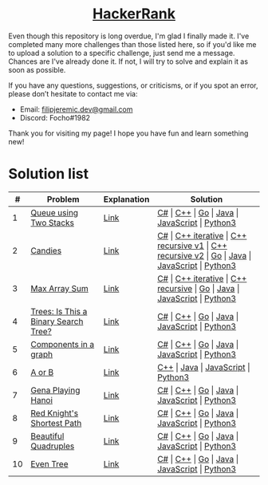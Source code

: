 <h1 align="center"><a href="https://www.hackerrank.com/kettu">HackerRank</a></h1>

Even though this repository is long overdue, I'm glad I finally made it. I've completed many more challenges than those listed here, so if you'd like me to upload a solution to a specific challenge, just send me a message. Chances are I've already done it. If not, I will try to solve and explain it as soon as possible.

If you have any questions, suggestions, or criticisms, or if you spot an error, please don’t hesitate to contact me via:
* Email: filipjeremic.dev@gmail.com
* Discord: Focho#1982

Thank you for visiting my page! I hope you have fun and learn something new!

# Solution list

|  #  | Problem | Explanation | Solution |
|  -  | ------- | -------- | --------- |
| 1 | [Queue using Two Stacks](https://www.hackerrank.com/challenges/queue-using-two-stacks/problem) | [Link](Data%20Structures/Queue%20using%20two%20stacks/Explanation.txt) | [C#](Data%20Structures/Queue%20using%20two%20stacks/Solution.cs) \| [C++](Data%20Structures/Queue%20using%20two%20stacks/Solution.cpp) \| [Go](Data%20Structures/Queue%20using%20two%20stacks/solution.go) \| [Java](Data%20Structures/Queue%20using%20two%20stacks/Solution.java) \| [JavaScript](Data%20Structures/Queue%20using%20two%20stacks/Solution.js) \| [Python3](Data%20Structures/Queue%20using%20two%20stacks/solution.py) |
| 2 | [Candies](https://www.hackerrank.com/challenges/candies/problem?h_l=interview&playlist_slugs%5B%5D=interview-preparation-kit&playlist_slugs%5B%5D=dynamic-programming) | [Link](Interview%20Preparation%20Kit/Candies/Explanation.txt) | [C#](Interview%20Preparation%20Kit/Candies/Solution.cs) \| [C++ iterative](Interview%20Preparation%20Kit/Candies/Solution_iterative.cpp) \| [C++ recursive v1](Interview%20Preparation%20Kit/Candies/Solution_recursive_v1.cpp) \| [C++ recursive v2](Interview%20Preparation%20Kit/Candies/Solution_recursive_v2.cpp) \| [Go](Interview%20Preparation%20Kit/Candies/solution.go) \| [Java](Interview%20Preparation%20Kit/Candies/Solution.java) \| [JavaScript](Interview%20Preparation%20Kit/Candies/Solution.js) \| [Python3](Interview%20Preparation%20Kit/Candies/solution.py) |
| 3 | [Max Array Sum](https://www.hackerrank.com/challenges/max-array-sum/problem?h_l=interview&playlist_slugs%5B%5D=interview-preparation-kit&playlist_slugs%5B%5D=dynamic-programming) | [Link](Interview%20Preparation%20Kit/Max%20Array%20Sum/Explanation.txt) | [C#](Interview%20Preparation%20Kit/Max%20Array%20Sum/Solution.cs) \| [C++ iterative](Interview%20Preparation%20Kit/Max%20Array%20Sum/Solution_iterative.cpp) \| [C++ recursive](Interview%20Preparation%20Kit/Max%20Array%20Sum/Solution_recursive.cpp) \| [Go](Interview%20Preparation%20Kit/Max%20Array%20Sum/solution.go) \| [Java](Interview%20Preparation%20Kit/Max%20Array%20Sum/Solution.java) \| [JavaScript](Interview%20Preparation%20Kit/Max%20Array%20Sum/Solution.js) \| [Python3](Interview%20Preparation%20Kit/Max%20Array%20Sum/solution.py) |
| 4 | [Trees: Is This a Binary Search Tree?](https://www.hackerrank.com/challenges/ctci-is-binary-search-tree/problem?h_l=interview&playlist_slugs%5B%5D=interview-preparation-kit&playlist_slugs%5B%5D=trees) | [Link](Interview%20Preparation%20Kit/Trees%3A%20Is%20This%20a%20Binary%20Search%20Tree%3F/Explanation.txt) | [C#](Interview%20Preparation%20Kit/Trees%3A%20Is%20This%20a%20Binary%20Search%20Tree%3F/Solution.cs) \| [C++](Interview%20Preparation%20Kit/Trees%3A%20Is%20This%20a%20Binary%20Search%20Tree%3F/Solution.cpp) \| [Go](Interview%20Preparation%20Kit/Trees%3A%20Is%20This%20a%20Binary%20Search%20Tree%3F/solution.go) \| [Java](Interview%20Preparation%20Kit/Trees%3A%20Is%20This%20a%20Binary%20Search%20Tree%3F/Solution.java) \| [JavaScript](Interview%20Preparation%20Kit/Trees%3A%20Is%20This%20a%20Binary%20Search%20Tree%3F/Solution.js) \| [Python3](Interview%20Preparation%20Kit/Trees%3A%20Is%20This%20a%20Binary%20Search%20Tree%3F/solution.py) |
| 5 | [Components in a graph](https://www.hackerrank.com/challenges/components-in-graph/problem) | [Link](Data%20Structures/Components%20in%20a%20graph/Explanation.txt) | [C#](Data%20Structures/Components%20in%20a%20graph/Solution.cs) \| [C++](Data%20Structures/Components%20in%20a%20graph/Solution.cpp) \| [Go](Data%20Structures/Components%20in%20a%20graph/solution.go) \| [Java](Data%20Structures/Components%20in%20a%20graph/Solution.java) \| [JavaScript](Data%20Structures/Components%20in%20a%20graph/Solution.js) \| [Python3](Data%20Structures/Components%20in%20a%20graph/solution.py) |
| 6 | [A or B](https://www.hackerrank.com/challenges/aorb/problem) | [Link](Algorithms/A%20or%20B/Explanation.txt) | [C++](Algorithms/A%20or%20B/Solution.cpp) \| [Java](Algorithms/A%20or%20B/Solution.java) \| [JavaScript](Algorithms/A%20or%20B/Solution.js) \| [Python3](Algorithms/A%20or%20B/solution.py) |
| 7 | [Gena Playing Hanoi](https://www.hackerrank.com/challenges/gena/problem) | [Link](Algorithms/Gena%20Playing%20Hanoi/Explanation.txt) | [C#](Algorithms/Gena%20Playing%20Hanoi/Solution.cs) \| [C++](Algorithms/Gena%20Playing%20Hanoi/Solution.cpp) \| [Go](Algorithms/Gena%20Playing%20Hanoi/solution.go) \| [Java](Algorithms/Gena%20Playing%20Hanoi/Solution.java) \| [JavaScript](Algorithms/Gena%20Playing%20Hanoi/Solution.js) \| [Python3](Algorithms/Gena%20Playing%20Hanoi/solution.py) |
| 8 | [Red Knight's Shortest Path](https://www.hackerrank.com/challenges/red-knights-shortest-path/problem) | [Link](Algorithms/Red%20Knight's%20Shortest%20Path/Explanation.txt) | [C#](Algorithms/Red%20Knight's%20Shortest%20Path/Solution.cs) \| [C++](Algorithms/Red%20Knight's%20Shortest%20Path/Solution.cpp) \| [Go](Algorithms/Red%20Knight's%20Shortest%20Path/solution.go) \| [Java](Algorithms/Red%20Knight's%20Shortest%20Path/Solution.java) \| [JavaScript](Algorithms/Red%20Knight's%20Shortest%20Path/Solution.js) \| [Python3](Algorithms/Red%20Knight's%20Shortest%20Path/solution.py) |
| 9 | [Beautiful Quadruples](https://www.hackerrank.com/challenges/xor-quadruples/problem) | [Link](https://github.com/filipjeremic/hackerrank/blob/main/Algorithms/Beautiful%20Quadruples/Explanation.txt) | [C#](https://github.com/filipjeremic/hackerrank/blob/main/Algorithms/Beautiful%20Quadruples/Solution.cs) \| [C++](https://github.com/filipjeremic/hackerrank/blob/main/Algorithms/Beautiful%20Quadruples/Solution.cpp) \| [Go](https://github.com/filipjeremic/hackerrank/blob/main/Algorithms/Beautiful%20Quadruples/solution.go) \| [Java](https://github.com/filipjeremic/hackerrank/blob/main/Algorithms/Beautiful%20Quadruples/Solution.java) \| [JavaScript](https://github.com/filipjeremic/hackerrank/blob/main/Algorithms/Beautiful%20Quadruples/Solution.js) \| [Python3](https://github.com/filipjeremic/hackerrank/blob/main/Algorithms/Beautiful%20Quadruples/solution.py) |
| 10 | [Even Tree](https://www.hackerrank.com/challenges/even-tree/problem) | [Link](https://github.com/filipjeremic/hackerrank/blob/main/Algorithms/Even%20Tree/Explanation.txt) | [C#](https://github.com/filipjeremic/hackerrank/blob/main/Algorithms/Even%20Tree/Solution.cs) \| [C++](https://github.com/filipjeremic/hackerrank/blob/main/Algorithms/Even%20Tree/Solution.cpp) \| [Go](https://github.com/filipjeremic/hackerrank/blob/main/Algorithms/Even%20Tree/solution.go) \| [Java](https://github.com/filipjeremic/hackerrank/blob/main/Algorithms/Even%20Tree/Solution.java) \| [JavaScript](https://github.com/filipjeremic/hackerrank/blob/main/Algorithms/Even%20Tree/Solution.js) \| [Python3](https://github.com/filipjeremic/hackerrank/blob/main/Algorithms/Even%20Tree/solution.py) |
